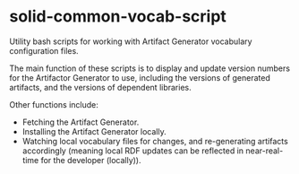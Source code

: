 # solid-common-vocab-script

Utility bash scripts for working with Artifact Generator vocabulary
configuration files.

The main function of these scripts is to display and update version numbers
for the Artifactor Generator to use, including the versions of generated
artifacts, and the versions of dependent libraries.

Other functions include:
 - Fetching the Artifact Generator.
 - Installing the Artifact Generator locally.
 - Watching local vocabulary files for changes, and re-generating artifacts
   accordingly (meaning local RDF updates can be reflected in near-real-time
   for the developer (locally)).

